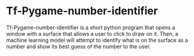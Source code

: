 # Tf-Pygame-number-identifier
 Tf-Pygame-number-identifier is a short python program that opens a window with a surface that allows a user to click to draw on it. Then, a machine learning model will attempt to identify what is on the surface as a number and show its best guess of the number to the user.
